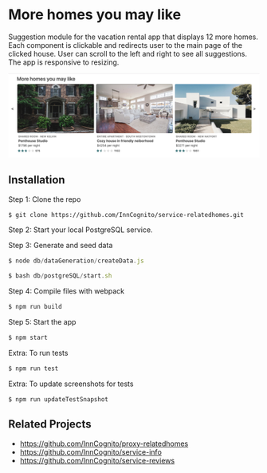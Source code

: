 # More homes you may like

Suggestion module for the vacation rental app that displays 12 more homes. Each component is clickable and redirects user to the main page of the clicked house. User can scroll to the left and right to see all suggestions. The app is responsive to resizing.

![Screenshot](img/screenshot.png)

## Installation

Step 1: Clone the repo
```
$ git clone https://github.com/InnCognito/service-relatedhomes.git
```

Step 2: Start your local PostgreSQL service.

Step 3: Generate and seed data 
```javascript
$ node db/dataGeneration/createData.js
```
```javascript
$ bash db/postgreSQL/start.sh
```
Step 4: Compile files with webpack
```javascript
$ npm run build
```

Step 5: Start the app
```javascript
$ npm start
```

Extra: To run tests
```javascript
$ npm run test
```

Extra: To update screenshots for tests
```javascript
$ npm run updateTestSnapshot
```

## Related Projects

* https://github.com/InnCognito/proxy-relatedhomes
* https://github.com/InnCognito/service-info
* https://github.com/InnCognito/service-reviews

